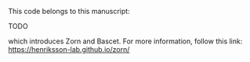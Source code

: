 This code belongs to this manuscript:

TODO

which introduces Zorn and Bascet. For more information, follow this link: https://henriksson-lab.github.io/zorn/

